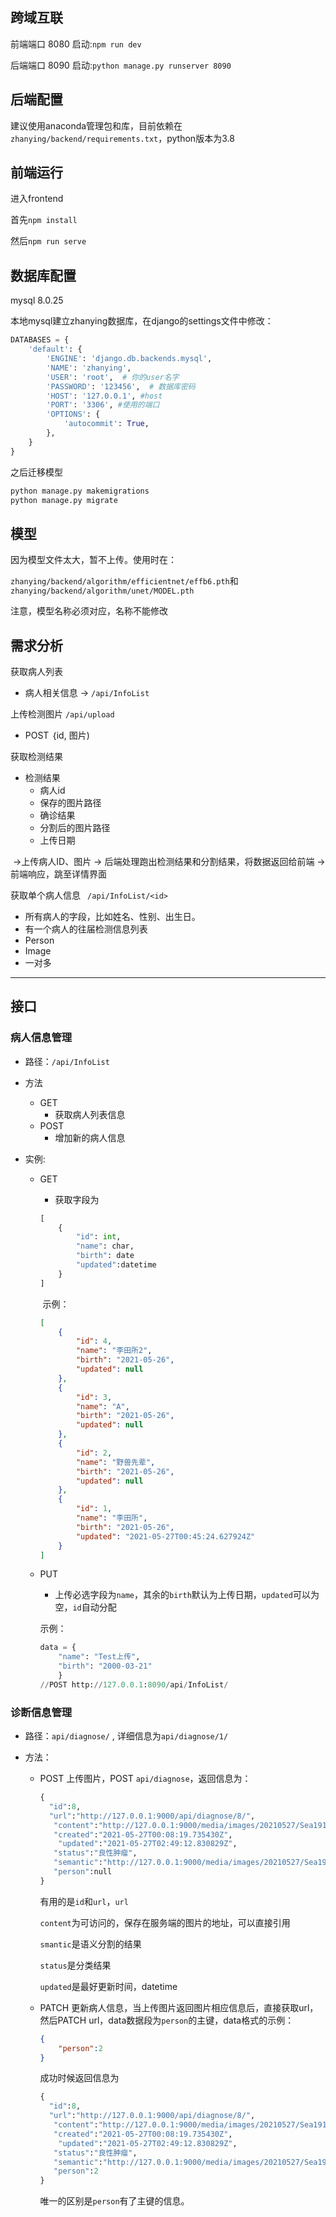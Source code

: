 ## 跨域互联


前端端口 8080 启动:`npm run dev`

后端端口 8090    启动:`python manage.py runserver 8090`

## 后端配置

建议使用anaconda管理包和库，目前依赖在`zhanying/backend/requirements.txt`，python版本为3.8

## 前端运行

进入frontend

首先`npm install`

然后`npm run serve`

## 数据库配置

mysql 8.0.25

本地mysql建立zhanying数据库，在django的settings文件中修改：
```python
DATABASES = {
    'default': {
        'ENGINE': 'django.db.backends.mysql',
        'NAME': 'zhanying',
        'USER': 'root',  # 你的user名字
        'PASSWORD': '123456',  # 数据库密码
        'HOST': '127.0.0.1', #host
        'PORT': '3306', #使用的端口
        'OPTIONS': {
            'autocommit': True,
        },
    }
}
```
之后迁移模型

```python
python manage.py makemigrations
python manage.py migrate
```



## 模型

因为模型文件太大，暂不上传。使用时在：

`zhanying/backend/algorithm/efficientnet/effb6.pth`和`zhanying/backend/algorithm/unet/MODEL.pth`

注意，模型名称必须对应，名称不能修改

## 需求分析

获取病人列表

* 病人相关信息 -> `/api/InfoList`

上传检测图片 `/api/upload`

- POST ｛id, 图片)

获取检测结果 

- 检测结果
  - 病人id
  - 保存的图片路径
  - 确诊结果
  - 分割后的图片路径
  - 上传日期

​	->上传病人ID、图片 ->  后端处理跑出检测结果和分割结果，将数据返回给前端 -> 前端响应，跳至详情界面

获取单个病人信息 ` /api/InfoList/<id>`

- 所有病人的字段，比如姓名、性别、出生日。
- 有一个病人的往届检测信息列表
- Person
- Image
- 一对多

---

## 接口

### 病人信息管理

* 路径：`/api/InfoList` 

* 方法

  * GET
    * 获取病人列表信息
  * POST
    * 增加新的病人信息

* 实例:

  * GET

    * 获取字段为

    ```python
    [
        {
            "id": int,
            "name": char,
            "birth": date
            "updated":datetime
        }
    ]
    ```

    ​	示例：

    ```json
    [
        {
            "id": 4,
            "name": "李田所2",
            "birth": "2021-05-26",
            "updated": null
        },
        {
            "id": 3,
            "name": "A",
            "birth": "2021-05-26",
            "updated": null
        },
        {
            "id": 2,
            "name": "野兽先辈",
            "birth": "2021-05-26",
            "updated": null
        },
        {
            "id": 1,
            "name": "李田所",
            "birth": "2021-05-26",
            "updated": "2021-05-27T00:45:24.627924Z"
        }
    ]
    ```

  - PUT

    - 上传必选字段为`name`，其余的`birth`默认为上传日期，`updated`可以为空，`id`自动分配

    示例：

    ```python
    data = {
        "name": "Test上传",
        "birth": "2000-03-21"
    	}
    //POST http://127.0.0.1:8090/api/InfoList/
    ```

### 诊断信息管理

- 路径：`api/diagnose/` , 详细信息为`api/diagnose/1/`

- 方法：

  - POST 上传图片，POST `api/diagnose`，返回信息为：

    ```python
    {
      "id":8,
      "url":"http://127.0.0.1:9000/api/diagnose/8/",
       "content":"http://127.0.0.1:9000/media/images/20210527/Sea1919810114514.jpg",
       "created":"2021-05-27T00:08:19.735430Z",
        "updated":"2021-05-27T02:49:12.830829Z",
       "status":"良性肿瘤",
       "semantic":"http://127.0.0.1:9000/media/images/20210527/Sea1919810114514_out.jpg",
       "person":null
    }
    ```

    有用的是`id`和`url`，`url`

    `content`为可访问的，保存在服务端的图片的地址，可以直接引用

    `smantic`是语义分割的结果

    `status`是分类结果

    `updated`是最好更新时间，datetime

  - PATCH  更新病人信息，当上传图片返回图片相应信息后，直接获取url，然后PATCH url，data数据段为`person`的主键，data格式的示例：

    ```json
    {
        "person":2
    }
    ```

    成功时候返回信息为

    ```python
    {
      "id":8,
      "url":"http://127.0.0.1:9000/api/diagnose/8/",
       "content":"http://127.0.0.1:9000/media/images/20210527/Sea1919810114514.jpg",
       "created":"2021-05-27T00:08:19.735430Z",
        "updated":"2021-05-27T02:49:12.830829Z",
       "status":"良性肿瘤",
       "semantic":"http://127.0.0.1:9000/media/images/20210527/Sea1919810114514_out.jpg",
       "person":2
    }
    ```

    唯一的区别是`person`有了主键的信息。

